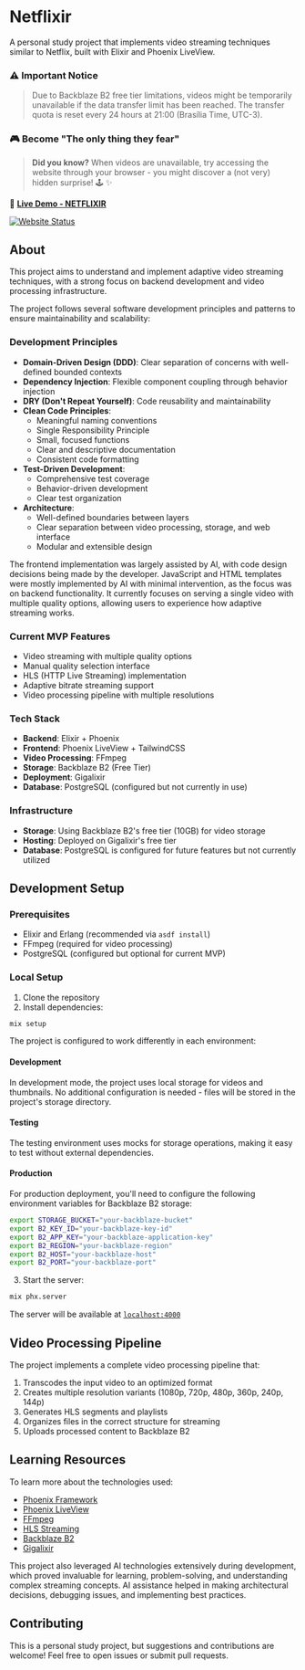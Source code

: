 # Netflixir

A personal study project that implements video streaming techniques similar to Netflix, built with Elixir and Phoenix LiveView.

### ⚠️ Important Notice
> Due to Backblaze B2 free tier limitations, videos might be temporarily unavailable if the data transfer limit has been reached. The transfer quota is reset every 24 hours at 21:00 (Brasília Time, UTC-3).

### 🎮 Become "The only thing they fear"
> **Did you know?** When videos are unavailable, try accessing the website through your browser - you might discover a (not very) hidden surprise! 🕹️ ✨

🔗 **[Live Demo - NETFLIXIR](https://netflixir.gigalixirapp.com/)**

[![Website Status](https://img.shields.io/website?url=https%3A%2F%2Fnetflixir.gigalixirapp.com)](https://netflixir.gigalixirapp.com/)

## About

This project aims to understand and implement adaptive video streaming techniques, with a strong focus on backend development and video processing infrastructure. 

The project follows several software development principles and patterns to ensure maintainability and scalability:

### Development Principles
- **Domain-Driven Design (DDD)**: Clear separation of concerns with well-defined bounded contexts
- **Dependency Injection**: Flexible component coupling through behavior injection
- **DRY (Don't Repeat Yourself)**: Code reusability and maintainability
- **Clean Code Principles**:
  - Meaningful naming conventions
  - Single Responsibility Principle
  - Small, focused functions
  - Clear and descriptive documentation
  - Consistent code formatting
- **Test-Driven Development**:
  - Comprehensive test coverage
  - Behavior-driven development
  - Clear test organization
- **Architecture**:
  - Well-defined boundaries between layers
  - Clear separation between video processing, storage, and web interface
  - Modular and extensible design

The frontend implementation was largely assisted by AI, with code design decisions being made by the developer. JavaScript and HTML templates were mostly implemented by AI with minimal intervention, as the focus was on backend functionality. It currently focuses on serving a single video with multiple quality options, allowing users to experience how adaptive streaming works.

### Current MVP Features
- Video streaming with multiple quality options
- Manual quality selection interface
- HLS (HTTP Live Streaming) implementation
- Adaptive bitrate streaming support
- Video processing pipeline with multiple resolutions

### Tech Stack
- **Backend**: Elixir + Phoenix
- **Frontend**: Phoenix LiveView + TailwindCSS
- **Video Processing**: FFmpeg
- **Storage**: Backblaze B2 (Free Tier)
- **Deployment**: Gigalixir
- **Database**: PostgreSQL (configured but not currently in use)

### Infrastructure
- **Storage**: Using Backblaze B2's free tier (10GB) for video storage
- **Hosting**: Deployed on Gigalixir's free tier
- **Database**: PostgreSQL is configured for future features but not currently utilized

## Development Setup

### Prerequisites
- Elixir and Erlang (recommended via `asdf install`)
- FFmpeg (required for video processing)
- PostgreSQL (configured but optional for current MVP)

### Local Setup
1. Clone the repository
2. Install dependencies:
```bash
mix setup
```

The project is configured to work differently in each environment:

#### Development
In development mode, the project uses local storage for videos and thumbnails. No additional configuration is needed - files will be stored in the project's storage directory.

#### Testing
The testing environment uses mocks for storage operations, making it easy to test without external dependencies.

#### Production
For production deployment, you'll need to configure the following environment variables for Backblaze B2 storage:

```bash
export STORAGE_BUCKET="your-backblaze-bucket"
export B2_KEY_ID="your-backblaze-key-id"
export B2_APP_KEY="your-backblaze-application-key"
export B2_REGION="your-backblaze-region"
export B2_HOST="your-backblaze-host"
export B2_PORT="your-backblaze-port"
```

3. Start the server:
```bash
mix phx.server
```

The server will be available at [`localhost:4000`](http://localhost:4000)

## Video Processing Pipeline

The project implements a complete video processing pipeline that:
1. Transcodes the input video to an optimized format
2. Creates multiple resolution variants (1080p, 720p, 480p, 360p, 240p, 144p)
3. Generates HLS segments and playlists
4. Organizes files in the correct structure for streaming
5. Uploads processed content to Backblaze B2

## Learning Resources

To learn more about the technologies used:
* [Phoenix Framework](https://www.phoenixframework.org/)
* [Phoenix LiveView](https://hexdocs.pm/phoenix_live_view/Phoenix.LiveView.html)
* [FFmpeg](https://ffmpeg.org/documentation.html)
* [HLS Streaming](https://developer.apple.com/streaming/)
* [Backblaze B2](https://www.backblaze.com/b2/docs/)
* [Gigalixir](https://gigalixir.com/docs)

This project also leveraged AI technologies extensively during development, which proved invaluable for learning, problem-solving, and understanding complex streaming concepts. AI assistance helped in making architectural decisions, debugging issues, and implementing best practices.

## Contributing

This is a personal study project, but suggestions and contributions are welcome! Feel free to open issues or submit pull requests.

